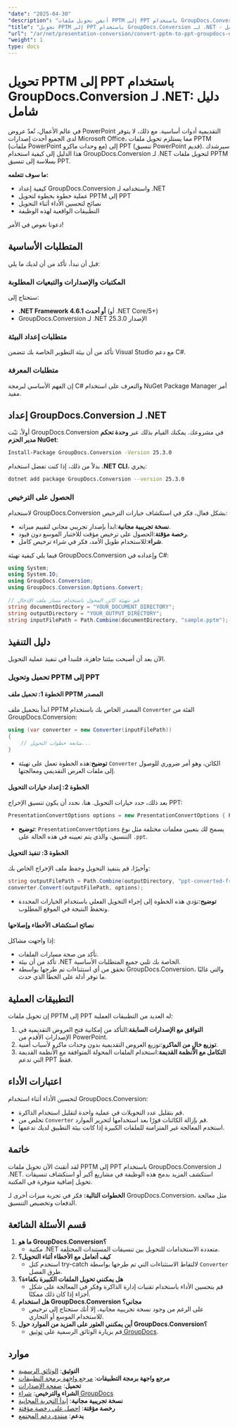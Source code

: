 ```yaml
---
"date": "2025-04-30"
"description": "أتقن تحويل ملفات PPTM إلى PPT باستخدام GroupDocs.Conversion لـ .NET. اتبع هذا الدليل خطوة بخطوة لضمان التوافق وتحسين عروضك التقديمية."
"title": "تحويل PPTM إلى PPT باستخدام GroupDocs.Conversion لـ .NET - دليل شامل"
"url": "/ar/net/presentation-conversion/convert-pptm-to-ppt-groupdocs-dotnet/"
"weight": 1
type: docs
---
```

# تحويل PPTM إلى PPT باستخدام GroupDocs.Conversion لـ .NET: دليل شامل

في عالم الأعمال، تُعدّ عروض PowerPoint التقديمية أدوات أساسية. مع ذلك، لا يتوفر لدى الجميع أحدث إصدارات Microsoft Office، مما يستلزم تحويل ملفات PPTM (ملفات PowerPoint مع وحدات ماكرو) إلى PPT (تنسيق PowerPoint قديم). سيرشدك هذا الدليل إلى كيفية استخدام GroupDocs.Conversion لـ .NET لتحويل ملفات PPTM بسلاسة إلى تنسيق PPT.

**ما سوف تتعلمه:**
- كيفية إعداد GroupDocs.Conversion واستخدامه لـ .NET
- عملية خطوة بخطوة لتحويل PPTM إلى PPT
- نصائح لتحسين الأداء أثناء التحويل
- التطبيقات الواقعية لهذه الوظيفة

دعونا نغوص في الأمر!

## المتطلبات الأساسية

قبل أن نبدأ، تأكد من أن لديك ما يلي:

### المكتبات والإصدارات والتبعيات المطلوبة
ستحتاج إلى:
- **.NET Framework 4.6.1 أو أحدث** (أو .NET Core/5+)
- GroupDocs.Conversion لـ .NET الإصدار 25.3.0

### متطلبات إعداد البيئة
تأكد من أن بيئة التطوير الخاصة بك تتضمن Visual Studio مع دعم C#.

### متطلبات المعرفة
إن الفهم الأساسي لبرمجة C# والتعرف على استخدام NuGet Package Manager أمر مفيد.

## إعداد GroupDocs.Conversion لـ .NET

أولاً، ثبّت GroupDocs.Conversion في مشروعك. يمكنك القيام بذلك عبر **وحدة تحكم مدير الحزم NuGet**:

```bash
Install-Package GroupDocs.Conversion -Version 25.3.0
```

بدلاً من ذلك، إذا كنت تفضل استخدام **.NET CLI**، يجري:

```bash
dotnet add package GroupDocs.Conversion --version 25.3.0
```

### الحصول على الترخيص

لاستخدام GroupDocs.Conversion بشكل فعال، فكر في استكشاف خيارات الترخيص:
- **نسخة تجريبية مجانية**:ابدأ بإصدار تجريبي مجاني لتقييم ميزاته.
- **رخصة مؤقتة**:الحصول على ترخيص مؤقت للاختبار الموسع دون قيود.
- **شراء**:للاستخدام طويل الأمد، فكر في شراء ترخيص كامل.

فيما يلي كيفية تهيئة GroupDocs.Conversion وإعداده في C#:

```csharp
using System;
using System.IO;
using GroupDocs.Conversion;
using GroupDocs.Conversion.Options.Convert;

// قم بتهيئة كائن المحول باستخدام مسار ملف الإدخال
string documentDirectory = "YOUR_DOCUMENT_DIRECTORY";
string outputDirectory = "YOUR_OUTPUT_DIRECTORY";
string inputFilePath = Path.Combine(documentDirectory, "sample.pptm");
```

## دليل التنفيذ

الآن بعد أن أصبحت بيئتنا جاهزة، فلنبدأ في تنفيذ عملية التحويل.

### تحميل وتحويل PPTM إلى PPT

#### الخطوة 1: تحميل ملف PPTM المصدر
ابدأ بتحميل ملف PPTM المصدر الخاص بك باستخدام `Converter` الفئة من GroupDocs.Conversion:

```csharp
using (var converter = new Converter(inputFilePath))
{
    // متابعة خطوات التحويل...
}
```
- **توضيح**:هذه الخطوة تعمل على تهيئة `Converter` الكائن، وهو أمر ضروري للوصول إلى ملفات العرض التقديمي ومعالجتها.

#### الخطوة 2: إعداد خيارات التحويل

بعد ذلك، حدد خيارات التحويل. هنا، نحدد أن يكون تنسيق الإخراج PPT:

```csharp
PresentationConvertOptions options = new PresentationConvertOptions { Format = PresentationFileType.Ppt };
```
- **توضيح**: `PresentationConvertOptions` يسمح لك بتعيين معلمات مختلفة مثل نوع التنسيق، والذي يتم تعيينه في هذه الحالة على `.ppt`.

#### الخطوة 3: تنفيذ التحويل

وأخيرًا، قم بتنفيذ التحويل وحفظ ملف الإخراج الخاص بك:

```csharp
string outputFilePath = Path.Combine(outputDirectory, "ppt-converted-from-pptm.ppt");
converter.Convert(outputFilePath, options);
```
- **توضيح**:تؤدي هذه الخطوة إلى إجراء التحويل الفعلي باستخدام الخيارات المحددة وتحفظ النتيجة في الموقع المطلوب.

#### نصائح استكشاف الأخطاء وإصلاحها

إذا واجهت مشاكل:
- تأكد من صحة مسارات الملفات.
- تأكد من أن بيئة .NET الخاصة بك تلبي جميع المتطلبات الأساسية.
- تحقق من أي استثناءات تم طرحها بواسطة GroupDocs.Conversion، والتي غالبًا ما توفر أدلة على الخطأ الذي حدث.

## التطبيقات العملية

إن تحويل ملفات PPTM إلى PPT له العديد من التطبيقات العملية:
1. **التوافق مع الإصدارات السابقة**:التأكد من إمكانية فتح العروض التقديمية في الإصدارات الأقدم من PowerPoint.
2. **توزيع خالٍ من الماكرو**:توزيع العروض التقديمية بدون وحدات ماكرو لأسباب أمنية.
3. **التكامل مع الأنظمة القديمة**:استخدام الملفات المحولة المتوافقة مع الأنظمة القديمة التي تدعم PPT فقط.

## اعتبارات الأداء

لتحسين الأداء أثناء استخدام GroupDocs.Conversion:
- قم بتقليل عدد التحويلات في عملية واحدة لتقليل استخدام الذاكرة.
- تخلص من `Converter` قم بإزالة الكائنات فورًا بعد استخدامها لتحرير الموارد.
- استخدم المعالجة غير المتزامنة للملفات الكبيرة إذا كانت بيئة التطبيق لديك تدعمها.

## خاتمة

لقد أتقنتَ الآن تحويل ملفات PPTM إلى PPT باستخدام GroupDocs.Conversion لـ .NET. استكشف المزيد بدمج هذه الوظيفة في مشاريع أكبر أو استكشاف تنسيقات تحويل إضافية متوفرة في المكتبة.

**الخطوات التالية:**
فكر في تجربة ميزات أخرى لـ GroupDocs.Conversion، مثل معالجة الدفعات وتخصيص التنسيق.

## قسم الأسئلة الشائعة

1. **ما هو GroupDocs.Conversion؟**
   - مكتبة .NET متعددة الاستخدامات للتحويل بين تنسيقات المستندات المختلفة.
2. **كيف أتعامل مع الأخطاء أثناء التحويل؟**
   - استخدم كتل try-catch لالتقاط الاستثناءات التي تم طرحها بواسطة `Converter` طرق الفصل.
3. **هل يمكنني تحويل الملفات الكبيرة بكفاءة؟**
   - قم بتحسين الأداء باستخدام تقنيات إدارة الذاكرة وفكر في المعالجة على شكل أجزاء إذا كان ذلك ممكنًا.
4. **هل استخدام GroupDocs.Conversion مجاني؟**
   - على الرغم من وجود نسخة تجريبية مجانية، إلا أنك ستحتاج إلى ترخيص للاستخدام الموسع أو التجاري.
5. **أين يمكنني العثور على المزيد من الموارد حول GroupDocs.Conversion؟**
   - قم بزيارة الوثائق الرسمية على [توثيق GroupDocs](https://docs.groupdocs.com/conversion/net/).

## موارد
- **التوثيق**: [الوثائق الرسمية](https://docs.groupdocs.com/conversion/net/)
- **مرجع واجهة برمجة التطبيقات**: [مرجع واجهة برمجة التطبيقات](https://reference.groupdocs.com/conversion/net/)
- **تحميل**: [صفحة الإصدارات](https://releases.groupdocs.com/conversion/net/)
- **الشراء والترخيص**: [شراء GroupDocs](https://purchase.groupdocs.com/buy)
- **نسخة تجريبية مجانية**: [ابدأ التجربة المجانية](https://releases.groupdocs.com/conversion/net/)
- **رخصة مؤقتة**: [احصل على رخصة مؤقتة](https://purchase.groupdocs.com/temporary-license/)
- **يدعم**: [منتدى دعم المجتمع](https://forum.groupdocs.com/c/conversion/10)